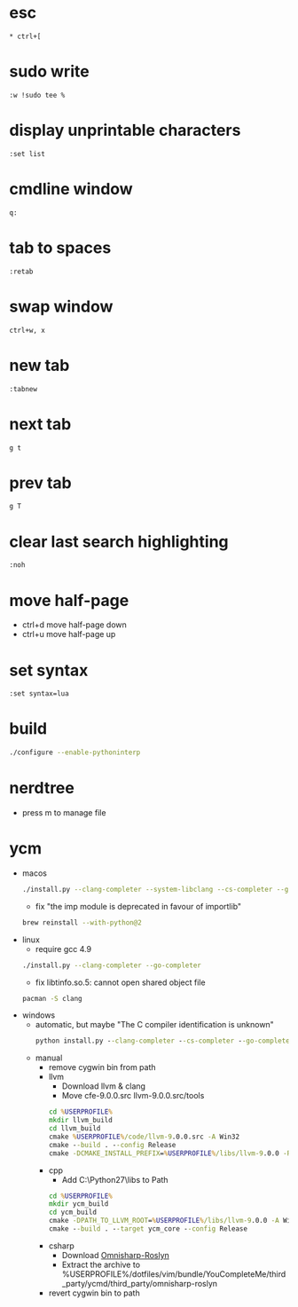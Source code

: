 # esc
```
* ctrl+[
```

# sudo write
```
:w !sudo tee %
```

# display unprintable characters
```
:set list
```

# cmdline window
```
q:
```

# tab to spaces
```
:retab
```

# swap window
```
ctrl+w, x
```

# new tab
```
:tabnew
```

# next tab
```
g t
```

# prev tab
```
g T
```

# clear last search highlighting
```
:noh
```

# move half-page
* ctrl+d move half-page down
* ctrl+u move half-page up

# set syntax
```
:set syntax=lua
```

# build
```sh
./configure --enable-pythoninterp
```

# nerdtree
* press m to manage file

# ycm
* macos
    ```sh
    ./install.py --clang-completer --system-libclang --cs-completer --go-completer
    ```
    * fix "the imp module is deprecated in favour of importlib"
    ```sh
    brew reinstall --with-python@2
    ```
* linux
    * require gcc 4.9
    ```sh
    ./install.py --clang-completer --go-completer
    ```
    * fix libtinfo.so.5: cannot open shared object file
    ```sh
    pacman -S clang
    ```
* windows
    * automatic, but maybe "The C compiler identification is unknown"
        ```bat
        python install.py --clang-completer --cs-completer --go-completer
        ```
    * manual
        * remove cygwin bin from path
        * llvm
            * Download llvm & clang
            * Move cfe-9.0.0.src llvm-9.0.0.src/tools
            ```bat
            cd %USERPROFILE%
            mkdir llvm_build
            cd llvm_build
            cmake %USERPROFILE%/code/llvm-9.0.0.src -A Win32
            cmake --build . --config Release
            cmake -DCMAKE_INSTALL_PREFIX=%USERPROFILE%/libs/llvm-9.0.0 -P cmake_install.cmake
            ```
        * cpp
            * Add C:\Python27\libs to Path
            ```bat
            cd %USERPROFILE%
            mkdir ycm_build
            cd ycm_build
            cmake -DPATH_TO_LLVM_ROOT=%USERPROFILE%/libs/llvm-9.0.0 -A Win32 %USERPROFILE%/dotfiles/vim/bundle/YouCompleteMe/third_party/ycmd/cpp
            cmake --build . --target ycm_core --config Release
            ```
        * csharp
            * Download [Omnisharp-Roslyn](https://github.com/OmniSharp/omnisharp-roslyn/releases)
            * Extract the archive to %USERPROFILE%/dotfiles/vim/bundle/YouCompleteMe/third_party/ycmd/third_party/omnisharp-roslyn
        * revert cygwin bin to path
